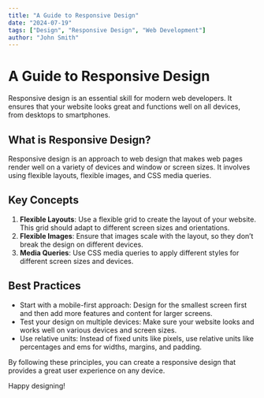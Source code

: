 ```yaml
---
title: "A Guide to Responsive Design"
date: "2024-07-19"
tags: ["Design", "Responsive Design", "Web Development"]
author: "John Smith"
---
```


# A Guide to Responsive Design

Responsive design is an essential skill for modern web developers. It ensures that your website looks great and functions well on all devices, from desktops to smartphones.

## What is Responsive Design?

Responsive design is an approach to web design that makes web pages render well on a variety of devices and window or screen sizes. It involves using flexible layouts, flexible images, and CSS media queries.

## Key Concepts

1. **Flexible Layouts**: Use a flexible grid to create the layout of your website. This grid should adapt to different screen sizes and orientations.
2. **Flexible Images**: Ensure that images scale with the layout, so they don’t break the design on different devices.
3. **Media Queries**: Use CSS media queries to apply different styles for different screen sizes and devices.

## Best Practices

- Start with a mobile-first approach: Design for the smallest screen first and then add more features and content for larger screens.
- Test your design on multiple devices: Make sure your website looks and works well on various devices and screen sizes.
- Use relative units: Instead of fixed units like pixels, use relative units like percentages and ems for widths, margins, and padding.

By following these principles, you can create a responsive design that provides a great user experience on any device.

Happy designing!

